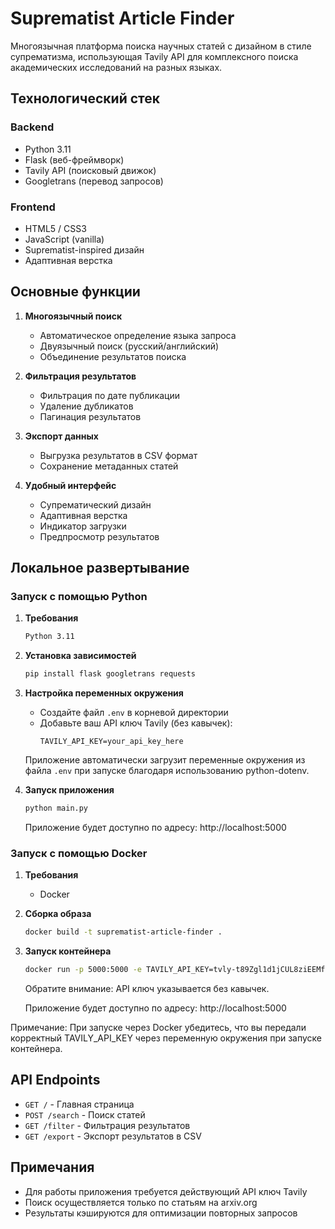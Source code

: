 # Suprematist Article Finder

Многоязычная платформа поиска научных статей с дизайном в стиле супрематизма, использующая Tavily API для комплексного поиска академических исследований на разных языках.

## Технологический стек

### Backend
- Python 3.11
- Flask (веб-фреймворк)
- Tavily API (поисковый движок)
- Googletrans (перевод запросов)

### Frontend
- HTML5 / CSS3
- JavaScript (vanilla)
- Suprematist-inspired дизайн
- Адаптивная верстка

## Основные функции

1. **Многоязычный поиск**
   - Автоматическое определение языка запроса
   - Двуязычный поиск (русский/английский)
   - Объединение результатов поиска

2. **Фильтрация результатов**
   - Фильтрация по дате публикации
   - Удаление дубликатов
   - Пагинация результатов

3. **Экспорт данных**
   - Выгрузка результатов в CSV формат
   - Сохранение метаданных статей

4. **Удобный интерфейс**
   - Супрематический дизайн
   - Адаптивная верстка
   - Индикатор загрузки
   - Предпросмотр результатов

## Локальное развертывание

### Запуск с помощью Python

1. **Требования**
   ```bash
   Python 3.11
   ```

2. **Установка зависимостей**
   ```bash
   pip install flask googletrans requests
   ```

3. **Настройка переменных окружения**
   - Создайте файл `.env` в корневой директории
   - Добавьте ваш API ключ Tavily (без кавычек):
     ```
     TAVILY_API_KEY=your_api_key_here
     ```
   Приложение автоматически загрузит переменные окружения из файла `.env` при запуске благодаря использованию python-dotenv.

4. **Запуск приложения**
   ```bash
   python main.py
   ```
   Приложение будет доступно по адресу: http://localhost:5000

### Запуск с помощью Docker

1. **Требования**
   - Docker

2. **Сборка образа**
   ```bash
   docker build -t suprematist-article-finder .
   ```

3. **Запуск контейнера**
   ```bash
   docker run -p 5000:5000 -e TAVILY_API_KEY=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 suprematist-article-finder
   ```
   
   Обратите внимание: API ключ указывается без кавычек.
   
   Приложение будет доступно по адресу: http://localhost:5000

Примечание: При запуске через Docker убедитесь, что вы передали корректный TAVILY_API_KEY через переменную окружения при запуске контейнера.

## API Endpoints

- `GET /` - Главная страница
- `POST /search` - Поиск статей
- `GET /filter` - Фильтрация результатов
- `GET /export` - Экспорт результатов в CSV

## Примечания
- Для работы приложения требуется действующий API ключ Tavily
- Поиск осуществляется только по статьям на arxiv.org
- Результаты кэшируются для оптимизации повторных запросов
